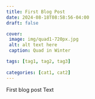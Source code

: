 ```yaml
---
title: First Blog Post
date: 2024-08-18T08:58:56-04:00
draft: false

cover:
 image: img/quad1-720px.jpg
 alt: alt text here
 caption: Quad in Winter

tags: [tag1, tag2, tag3]
 
categories: [cat1, cat2]
---
```


First blog post Text
